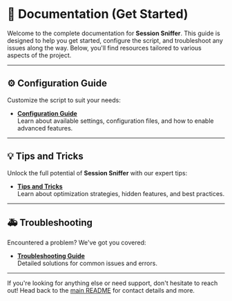 # 📖 Documentation (Get Started)

Welcome to the complete documentation for **Session Sniffer**. This guide is designed to help you get started, configure the script, and troubleshoot any issues along the way. Below, you'll find resources tailored to various aspects of the project.

---

## ⚙️ Configuration Guide

Customize the script to suit your needs:  
- **[Configuration Guide](SCRIPT_CONFIGURATION.md)**  
  Learn about available settings, configuration files, and how to enable advanced features.

---

## 💡 Tips and Tricks

Unlock the full potential of **Session Sniffer** with our expert tips:  
- **[Tips and Tricks](TIPS_and_TRICKS.md)**  
  Learn about optimization strategies, hidden features, and best practices.

---

## 🚑 Troubleshooting

Encountered a problem? We've got you covered:  
- **[Troubleshooting Guide](TROUBLESHOOTING.md)**  
  Detailed solutions for common issues and errors.

---

If you're looking for anything else or need support, don't hesitate to reach out! Head back to the [main README](../README.md) for contact details and more.
